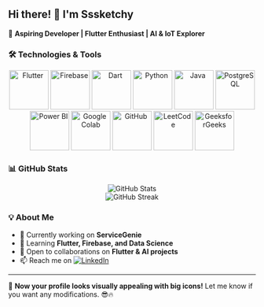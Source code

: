 ## Hi there! 👋 I'm Sssketchy  

🚀 **Aspiring Developer | Flutter Enthusiast | AI & IoT Explorer**  

### 🛠️ Technologies & Tools  
<p align="center">
  <img src="https://cdn.jsdelivr.net/gh/devicons/devicon/icons/flutter/flutter-original.svg" alt="Flutter" width="80" height="80"/>
  <img src="https://cdn.jsdelivr.net/gh/devicons/devicon/icons/firebase/firebase-plain.svg" alt="Firebase" width="80" height="80"/>
  <img src="https://cdn.jsdelivr.net/gh/devicons/devicon/icons/dart/dart-original.svg" alt="Dart" width="80" height="80"/>
  <img src="https://cdn.jsdelivr.net/gh/devicons/devicon/icons/python/python-original.svg" alt="Python" width="80" height="80"/>
  <img src="https://cdn.jsdelivr.net/gh/devicons/devicon/icons/java/java-original.svg" alt="Java" width="80" height="80"/>
  <img src="https://cdn.jsdelivr.net/gh/devicons/devicon/icons/postgresql/postgresql-original.svg" alt="PostgreSQL" width="80" height="80"/>
  <img src="https://upload.wikimedia.org/wikipedia/commons/c/cf/New_Power_BI_Logo.svg" alt="Power BI" width="80" height="80"/>
  <img src="https://upload.wikimedia.org/wikipedia/commons/d/d0/Google_Colaboratory_SVG_Logo.svg" alt="Google Colab" width="80" height="80"/>
  <img src="[https://cdn.jsdelivr.net/gh/devicons/devicon/icons/github/github-original.svg](https://cdn.jsdelivr.net/gh/devicons/devicon@latest/devicon.min.css)" alt="GitHub" width="80" height="80"/>
  <img src="https://upload.wikimedia.org/wikipedia/commons/a/ab/LeetCode_logo_black.png" alt="LeetCode" width="80" height="80"/>
  <img src="https://upload.wikimedia.org/wikipedia/commons/4/43/GeeksforGeeks.svg" alt="GeeksforGeeks" width="80" height="80"/>
</p>  

### 📊 GitHub Stats  
<p align="center">
  <img src="https://github-readme-stats.vercel.app/api?username=Sssketchy&show_icons=true&theme=radical" alt="GitHub Stats"/>
  <br>
  <img src="https://streak-stats.demolab.com/?user=Sssketchy&theme=radical" alt="GitHub Streak"/>
</p>  

### 💡 About Me  
- 🔭 Currently working on **ServiceGenie**  
- 🌱 Learning **Flutter, Firebase, and Data Science**  
- 🤝 Open to collaborations on **Flutter & AI projects**  
- 📫 Reach me on [![LinkedIn](https://img.shields.io/badge/LinkedIn-blue?style=flat&logo=linkedin)](https://www.linkedin.com/in/yashwanth-vignesh-k-264033344/)  

---

🚀 **Now your profile looks visually appealing with big icons!** Let me know if you want any modifications. 😎🔥  
